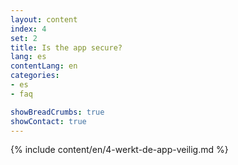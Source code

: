 ```yaml
---
layout: content
index: 4
set: 2
title: Is the app secure?
lang: es
contentLang: en
categories:
- es
- faq

showBreadCrumbs: true
showContact: true
---
```

{% include content/en/4-werkt-de-app-veilig.md %}
